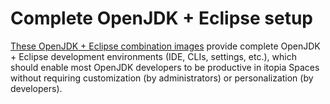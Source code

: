 # Complete OpenJDK + Eclipse setup

[These OpenJDK + Eclipse combination images](https://github.com/orgs/itopia-inc/packages?tab=packages&repo_name=spaces-images&q=openjdk-eclipse)
provide complete OpenJDK + Eclipse development environments (IDE, CLIs, settings, etc.),
which should enable most OpenJDK developers to be productive in itopia Spaces
without requiring customization (by administrators) or personalization (by developers).

<!-- TODO: Add a "Design choices" section -->
